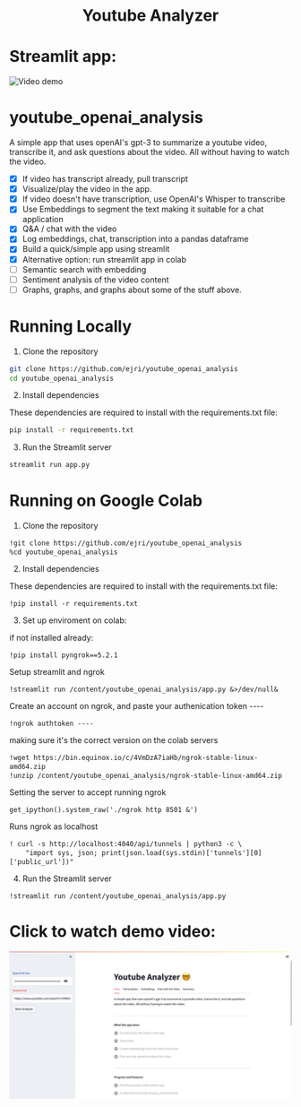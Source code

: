 <h1 align="center">
Youtube Analyzer 
</h1>

# Streamlit app:
![Video demo](https://github.com/ejri/youtube_openai_analysis/blob/main/video-gif.gif)

# youtube_openai_analysis
A simple app that uses openAI's gpt-3 to summarize a youtube video, transcribe it, and ask questions about the video. All without having to watch the video. 

- [x] If video has transcript already, pull transcript
- [x] Visualize/play the video in the app. 
- [x] If video doesn't have transcription, use OpenAI's Whisper to transcribe
- [x] Use Embeddings to segment the text making it suitable for a chat application 
- [x] Q&A / chat with the video 
- [x] Log embeddings, chat, transcription into a pandas dataframe
- [x] Build a quick/simple app using streamlit
- [x] Alternative option: run streamlit app in colab
- [ ] Semantic search with embedding
- [ ] Sentiment analysis of the video content
- [ ] Graphs, graphs, and graphs about some of the stuff above.

# Running Locally

1. Clone the repository

```bash
git clone https://github.com/ejri/youtube_openai_analysis
cd youtube_openai_analysis
```
2. Install dependencies

These dependencies are required to install with the requirements.txt file:

``` bash
pip install -r requirements.txt
```

3. Run the Streamlit server

```bash
streamlit run app.py
```

# Running on Google Colab

1. Clone the repository

```
!git clone https://github.com/ejri/youtube_openai_analysis
%cd youtube_openai_analysis
```
2. Install dependencies

These dependencies are required to install with the requirements.txt file:

``` 
!pip install -r requirements.txt
```

3. Set up enviroment on colab:

if not installed already: 
```
!pip install pyngrok==5.2.1
```

Setup streamlit and ngrok
```
!streamlit run /content/youtube_openai_analysis/app.py &>/dev/null&
```

Create an account on ngrok, and paste your authenication token ----
```
!ngrok authtoken ----
```

making sure it's the correct version on the colab servers
```
!wget https://bin.equinox.io/c/4VmDzA7iaHb/ngrok-stable-linux-amd64.zip
!unzip /content/youtube_openai_analysis/ngrok-stable-linux-amd64.zip
```

Setting the server to accept running ngrok
```
get_ipython().system_raw('./ngrok http 8501 &')
```

Runs ngrok as localhost
```
! curl -s http://localhost:4040/api/tunnels | python3 -c \
    "import sys, json; print(json.load(sys.stdin)['tunnels'][0]['public_url'])"
```

4. Run the Streamlit server

```
!streamlit run /content/youtube_openai_analysis/app.py
```


# Click to watch demo video:
[![Video demo](https://github.com/ejri/youtube_openai_analysis/blob/main/youtube_analyer.png)](https://youtu.be/Vd-_E6m9vm0)

